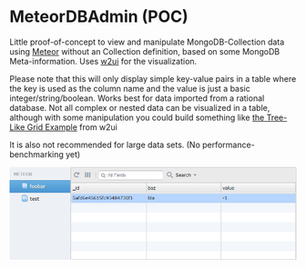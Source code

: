 # MeteorDBAdmin (POC)
Little proof-of-concept to view and manipulate MongoDB-Collection data using [Meteor](http://meteor.com) without an Collection definition, based on some MongoDB Meta-information. Uses [w2ui](http://w2ui.com/) for the visualization.

Please note that this will only display simple key-value pairs in a table where the key is used as the column name and the value is just a basic integer/string/boolean.
Works best for data imported from a rational database.
Not all complex or nested data can be visualized in a table, although with some manipulation you could build something like [the Tree-Like Grid Example](http://w2ui.com/web/demos/#!grid/grid-7) from w2ui

It is also not recommended for large data sets. (No performance-benchmarking yet)

![Screenshot](screenshot/screenshot.png)
